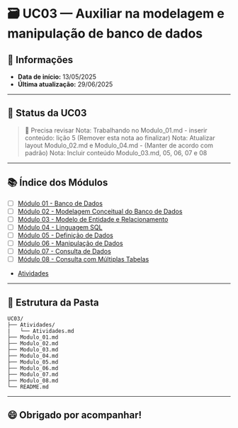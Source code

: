 # 🗃️ UC03 — Auxiliar na modelagem e manipulação de banco de dados

## 📅 Informações
- **Data de início:** 13/05/2025
- **Última atualização:** 29/06/2025

---

## 📌 Status da UC03
> 🔁 Precisa revisar
> Nota: Trabalhando no Modulo_01.md - inserir conteúdo: lição 5 (Remover esta nota ao finalizar)
> Nota: Atualizar layout Modulo_02.md e Modulo_04.md - (Manter de acordo com padrão)
> Nota: Incluir conteúdo Modulo_03.md, 05, 06, 07 e 08

---

## 📚 Índice dos Módulos

- [ ] [Módulo 01 - Banco de Dados](Modulo_01.md)
- [ ] [Módulo 02 - Modelagem Conceitual do Banco de Dados](Modulo_02.md)
- [ ] [Módulo 03 - Modelo de Entidade e Relacionamento](Modulo_03.md)
- [ ] [Módulo 04 - Linguagem SQL](Modulo_04.md)
- [ ] [Módulo 05 - Definição de Dados](Modulo_05.md)
- [ ] [Módulo 06 - Manipulação de Dados](Modulo_06.md)
- [ ] [Módulo 07 - Consulta de Dados](Modulo_07.md)
- [ ] [Módulo 08 - Consulta com Múltiplas Tabelas](Modulo_08.md)

- [Atividades](./Atividades/Atividades.md)

---

## 📁 Estrutura da Pasta

```
UC03/
├── Atividades/
|   └── Atividades.md
├── Modulo_01.md
├── Modulo_02.md
├── Modulo_03.md
├── Modulo_04.md
├── Modulo_05.md
├── Modulo_06.md
├── Modulo_07.md
├── Modulo_08.md
└── README.md
```

---

## 😄 Obrigado por acompanhar!